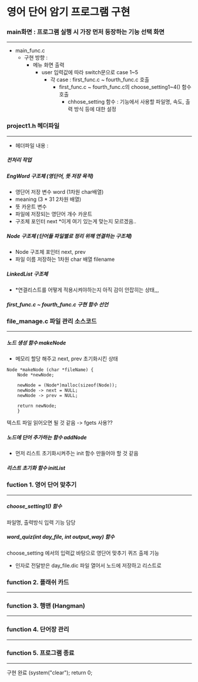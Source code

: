 # 영어 단어 암기 프로그램 구현

### main화면 : 프로그램 실행 시 가장 먼저 등장하는 기능 선택 화면
-------
 - main_func.c
    * 구현 방향 : <br>
      * 메뉴 화면 출력 <br>
        * user 입력값에 따라 switch문으로 case 1~5 <br>
          * 각 case : first_func.c ~ fourth_func.c 호출 <br>
            * first_func.c ~ fourth_func.c의 choose_setting1~4() 함수 호출 <br>
              * chhose_setting 함수 : 기능에서 사용할 파일명, 속도, 출력 방식 등에 대한 설정 <br>

### project1.h 헤더파일
--------
 - 헤더파일 내용 :
  ##### 전처리 작업
  
  ##### EngWord 구조체 (영단어, 뜻 저장 목적)
   * 영단어 저장 변수 word (1차원 char배열)
   * meaning (3 * 31 2차원 배열)
   * 뜻 카운트 변수
   * 파일에 저장되는 영단어 개수 카운트
   * 구조체 포인터 next *이게 여기 있는게 맞는지 모르겠음..
  
  ##### Node 구조체 (단어들 파일별로 정리 위해 연결하는 구조체)
   * Node 구조체 포인터 next, prev
   * 파일 이름 저장하는 1차원 char 배열 filename
   
  ##### LinkedList 구조체
   * *연결리스트를 어떻게 적용시켜야하는지 아직 감이 안잡히는 상태,,,
   
  ##### first_func.c ~ fourth_func.c 구현 함수 선언 
  

### file_manage.c 파일 관리 소스코드
--------
 ##### 노드 생성 함수 makeNode
  * 메모리 할당 해주고 next, prev 초기화시킨 상태
  ```
  Node *makeNode (char *fileName) {
      Node *newNode;
      
      newNode = (Node*)malloc(sizeof(Node));
      newNode -> next = NULL;
      newNode -> prev = NULL;
      
      return newNode;
      }
  ```
 
 텍스트 파일 읽어오면 될 것 같음 -> fgets 사용??
  
 
 ##### 노드에 단어 추가하는 함수 addNode
  * 먼저 리스트 초기화시켜주는 init 함수 만들어야 할 것 같음


##### 리스트 초기화 함수 initList

  
### fuction 1. 영어 단어 맞추기
--------
 ##### choose_setting1() 함수
  파일명, 출력방식 입력 기능 담당
 ##### word_quiz(int day_file, int output_way) 함수
  choose_setting 에서의 입력값 바탕으로 영단어 맞추기 퀴즈 출제 기능
  
   - 인자로 전달받은 day_file.dic 파일 열어서 노드에 저장하고 리스트로 

### function 2. 플래쉬 카드
----------

### function 3. 행맨 (Hangman)
----------

### function 4. 단어장 관리
-----------

### function 5. 프로그램 종료
-----------
 구현 완료 (system("clear"); return 0;
